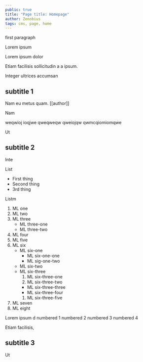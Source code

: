 ```yaml
---
public: true
title: "Page title: Homepage"
author: Zenobius
tags: cms, page, home
---
```



first paragraph

Lorem ipsum

Lorem ipsum dolor

Etiam facilisis sollicitudin a a ipsum.

Integer ultrices accumsan

## subtitle 1

Nam eu metus quam. [[author]]

Nam

weqwioj ioqjwe qweqweqw qweiojqw qwmcqiomiomqwe

Ut

## subtitle 2

Inte

List
- First thing
- Second thing
- 3rd thing

Listm
1. ML one
1. ML two
1. ML three
    - ML three-one
    - ML three-two
1. ML four
1. ML five
1. ML six
    - ML six-one
        - ML six-one-one
        - ML sig-one-two
    - ML six-two
    - ML six-three
        1. ML six-three-one
        1. ML six-three-two
        - ML six-three-three
        - ML six-three-four
        1. ML six-three-five
1. ML seven
1. ML eight

Lorem ipsum d
numbered 1
numbered 2
numbered 3
numbered 4

Etiam facilisis,

## subtitle 3

Ut
